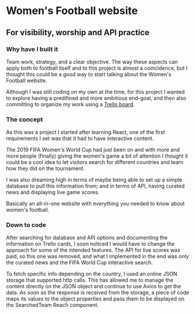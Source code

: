 <!-- Title -->

# Women's Football website

<!-- Headline -->

## For visibility, worship and API practice

<!-- Body -->

### Why have I built it

Team work, strategy, and a clear objective. The way these aspects can apply both to football itself and to this project is almost a coincidence, but I thought this could be a good way to start talking about the Women's Football website.

Although I was still coding on my own at the time, for this project I wanted to explore having a predifined and more ambitious end-goal, and then also committing to organize my work using a [Trello board](https://trello.com/b/rYfBu3Yf/wf-website-revamp).

### The concept

<!--Use React to create a website that would engage visitors into wanting to learn more about a relevant women's football event. -->

As this was a project I started after learning React, one of the first requirements I set was that it had to have interactive content.

The 2019 FIFA Women's World Cup had just been on and with more and more people (finally) giving the women's game a bit of attention I thought it could be a cool idea to let visitors search for different countries and learn how they did on the tournament.

I was also dreaming high in terms of maybe being able to set up a simple database to pull this information from; and in terms of API, having curated news and displaying live game scores.

Basically an all-in-one website with everything you needed to know about women's football.

### Down to code

<!--Using API and an online JSON storage to display curated content about the women's game. -->

After searching for database and API options and documenting the information on Trello cards, I soon noticed I would have to change the approach for some of the intended features. The API for live scores was paid, so this one was removed, and what I implemented in the end was only the curated news and the FIFA World Cup interactive search.

To fetch specific info depending on the country, I used an online JSON storage that supported http calls. This has allowed me to manage the content directly on the JSON object and continue to use Axios to get the data. As soon as the response is received from the storage, a piece of code maps its values to the object properties and pass them to be displayed on the SearchedTeam Reach component.
